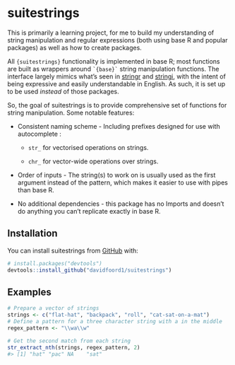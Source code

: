 
<!-- README.md is generated from README.Rmd. Please edit that file -->

# suitestrings

<!-- badges: start -->
<!-- badges: end -->

This is primarily a learning project, for me to build my understanding
of string manipulation and regular expressions (both using base R and
popular packages) as well as how to create packages.

All `{suitestrings}` functionality is implemented in base R; most
functions are built as wrappers around `` `{base}` `` string
manipulation functions. The interface largely mimics what’s seen in
[stringr](https://stringr.tidyverse.org/reference/index.html) and
[stringi](https://stringi.gagolewski.com/rapi/stri_count.html), with the
intent of being expressive and easily understandable in English. As
such, it is set up to be used *instead* of those packages.

So, the goal of suitestrings is to provide comprehensive set of
functions for string manipulation. Some notable features:

- Consistent naming scheme - Including prefixes designed for use with
  autocomplete :

  - `str_` for vectorised operations on strings.

  - `chr_` for vector-wide operations over strings.

- Order of inputs - The string(s) to work on is usually used as the
  first argument instead of the pattern, which makes it easier to use
  with pipes than base R.

- No additional dependencies - this package has no Imports and doesn’t
  do anything you can’t replicate exactly in base R.

## Installation

You can install suitestrings from [GitHub](https://github.com/) with:

``` r
# install.packages("devtools")
devtools::install_github("davidfoord1/suitestrings")
```

## Examples

``` r
# Prepare a vector of strings
strings <- c("flat-hat", "backpack", "roll", "cat-sat-on-a-mat")
# Define a pattern for a three character string with a in the middle
regex_pattern <- "\\wa\\w"

# Get the second match from each string
str_extract_nth(strings, regex_pattern, 2)
#> [1] "hat" "pac" NA    "sat"
```
